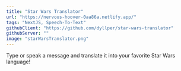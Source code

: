 ```yaml
---
title: "Star Wars Translator"
url: "https://nervous-hoover-0aa86a.netlify.app/"
tags: "NextJS, Speech-To-Text"
githubClient: "https://github.com/dyllper/star-wars-translator"
githubServer: ""
image: "starWarsTranslator.png"
---
```


Type or speak a message and translate it into your favorite Star Wars language!